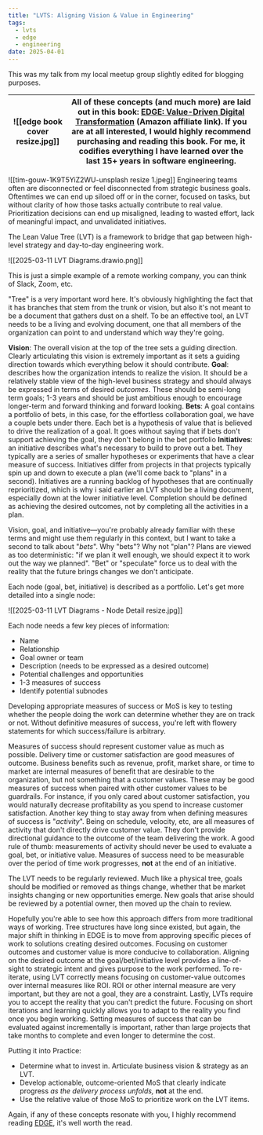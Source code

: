 ```yaml
---
title: "LVTS: Aligning Vision & Value in Engineering"
tags:
  - lvts
  - edge
  - engineering
date: 2025-04-01
---
```


This was my talk from my local meetup group slightly edited for blogging purposes.

| ![[edge book cover resize.jpg]] | All of these concepts (and much more) are laid out in this book: [EDGE: Value-Driven Digital Transformation](https://amzn.to/3DSJrD6) (Amazon affiliate link). If you are at all interested, I would highly recommend purchasing and reading this book. For me, it codifies everything I have learned over the last 15+ years in software engineering. |
| ------------------------------- | ------------------------------------------------------------------------------------------------------------------------------------------------------------------------------------------------------------------------------------------------------------------------------------------------------------------------------------------------------ |

![[tim-gouw-1K9T5YiZ2WU-unsplash resize 1.jpeg]]
Engineering teams often are disconnected or feel disconnected from strategic business goals. Oftentimes we can end up siloed off or in the corner, focused on tasks, but without clarity of how those tasks actually contribute to real value. Prioritization decisions can end up misaligned, leading to wasted effort, lack of meaningful impact, and unvalidated initiatives.

The Lean Value Tree (LVT) is a framework to bridge that gap between high-level strategy and day-to-day engineering work.

![[2025-03-11 LVT Diagrams.drawio.png]]

This is just a simple example of a remote working company, you can think of Slack, Zoom, etc.

"Tree" is a very important word here. It's obviously highlighting the fact that it has branches that stem from the trunk or vision, but also it's not meant to be a document that gathers dust on a shelf. To be an effective tool, an LVT needs to be a living and evolving document, one that all members of the organization can point to and understand which way they're going.

**Vision**: The overall vision at the top of the tree sets a guiding direction. Clearly articulating this vision is extremely important as it sets a guiding direction towards which everything below it should contribute.
**Goal**: describes how the organization intends to realize the vision. It should be a relatively stable view of the high-level business strategy and should always be expressed in terms of desired _outcomes_. These should be semi-long term goals; 1-3 years and should be just ambitious enough to encourage longer-term and forward thinking and forward looking.
**Bets**: A goal contains a portfolio of bets, in this case, for the effortless collaboration goal, we have a couple bets under there. Each bet is a hypothesis of value that is believed to drive the realization of a goal. It goes without saying that if bets don't support achieving the goal, they don't belong in the bet portfolio
**Initiatives**: an initiative describes what's necessary to build to prove out a bet. They typically are a series of smaller hypotheses or experiments that have a clear measure of success. Initiatives differ from projects in that projects typically spin up and down to execute a plan (we'll come back to "plans" in a second). Initiatives are a running backlog of hypotheses that are continually reprioritized, which is why i said earlier an LVT should be a living document, especially down at the lower initiative level. Completion should be defined as achieving the desired outcomes, not by completing all the activities in a plan.

Vision, goal, and initiative—you're probably already familiar with these terms and might use them regularly in this context, but I want to take a second to talk about "_bets_". Why "bets"? Why not "plan"? Plans are viewed as too deterministic: "if we plan it well enough, we should expect it to work out the way we planned". "Bet" or "speculate" force us to deal with the reality that the future brings changes we don't anticipate.

Each node (goal, bet, initiative) is described as a portfolio. Let's get more detailed into a single node:

![[2025-03-11 LVT Diagrams - Node Detail resize.jpg]]

Each node needs a few key pieces of information:

- Name
- Relationship
- Goal owner or team
- Description (needs to be expressed as a desired outcome)
- Potential challenges and opportunities
- 1-3 measures of success
- Identify potential subnodes

Developing appropriate measures of success or MoS is key to testing whether the people doing the work can determine whether they are on track or not. Without definitive measures of success, you're left with flowery statements for which success/failure is arbitrary.

Measures of success should represent customer value as much as possible. Delivery time or customer satisfaction are good measures of outcome. Business benefits such as revenue, profit, market share, or time to market are internal measures of benefit that are desirable to the organization, but not something that a customer values. These may be good measures of success when paired with other customer values to be guardrails. For instance, if you only cared about customer satisfaction, you would naturally decrease profitability as you spend to increase customer satisfaction.
Another key thing to stay away from when defining measures of success is "_activity_". Being on schedule, velocity, etc, are all measures of activity that don't directly drive customer value. They don't provide directional guidance to the outcome of the team delivering the work. A good rule of thumb: measurements of activity should never be used to evaluate a goal, bet, or initiative value.
Measures of success need to be measurable over the period of time work progresses, **not** at the end of an initiative.

The LVT needs to be regularly reviewed. Much like a physical tree, goals should be modified or removed as things change, whether that be market insights changing or new opportunities emerge. New goals that arise should be reviewed by a potential owner, then moved up the chain to review.

Hopefully you're able to see how this approach differs from more traditional ways of working. Tree structures have long since existed, but again, the major shift in thinking in EDGE is to move from approving specific pieces of work to solutions creating desired outcomes. Focusing on customer outcomes and customer value is more conducive to collaboration. Aligning on the desired outcome at the goal/bet/initiative level provides a line-of-sight to strategic intent and gives purpose to the work performed.
To re-iterate, using LVT correctly means focusing on customer-value outcomes over internal measures like ROI. ROI or other internal measure are very important, but they are not a goal, they are a constraint.
Lastly, LVTs require you to accept the reality that you can't predict the future. Focusing on short iterations and learning quickly allows you to adapt to the reality you find once you begin working. Setting measures of success that can be evaluated against incrementally is important, rather than large projects that take months to complete and even longer to determine the cost.

Putting it into Practice:

- Determine what to invest in. Articulate business vision & strategy as an LVT.
- Develop actionable, outcome-oriented MoS that clearly indicate progress _as the delivery process unfolds,_ **not** at the end.
- Use the relative value of those MoS to prioritize work on the LVT items.

Again, if any of these concepts resonate with you, I highly recommend reading [EDGE](https://amzn.to/3DSJrD6), it's well worth the read.
